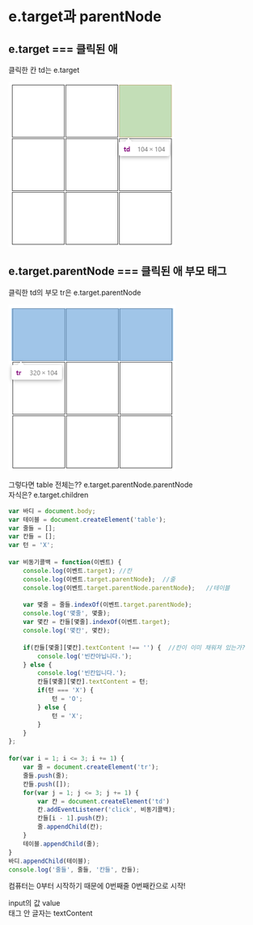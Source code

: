 # e.target과 parentNode

## e.target === 클릭된 애

클릭한 칸 td는 e.target

![](../.gitbook/assets/image%20%2830%29.png)

## e.target.parentNode === 클릭된 애 부모 태그

클릭한 td의 부모 tr은 e.target.parentNode

![](../.gitbook/assets/image%20%2829%29.png)

그렇다면 table 전체는?? e.target.parentNode.parentNode  
자식은? e.target.children

```javascript
var 바디 = document.body;
var 테이블 = document.createElement('table');
var 줄들 = [];
var 칸들 = [];
var 턴 = 'X';

var 비동기콜백 = function(이벤트) {
    console.log(이벤트.target); //칸
    console.log(이벤트.target.parentNode);  //줄
    console.log(이벤트.target.parentNode.parentNode);   //테이블

    var 몇줄 = 줄들.indexOf(이벤트.target.parentNode);
    console.log('몇줄', 몇줄);
    var 몇칸 = 칸들[몇줄].indexOf(이벤트.target);
    console.log('몇칸', 몇칸);

    if(칸들[몇줄][몇칸].textContent !== '') {  //칸이 이미 채워져 있는가?
        console.log('빈칸아닙니다.');
    } else {
        console.log('빈칸입니다.');
        칸들[몇줄][몇칸].textContent = 턴;
        if(턴 === 'X') {
            턴 = 'O';
        } else {
            턴 = 'X';
        }
    }
};

for(var i = 1; i <= 3; i += 1) {
    var 줄 = document.createElement('tr');
    줄들.push(줄);
    칸들.push([]);
    for(var j = 1; j <= 3; j += 1) {
        var 칸 = document.createElement('td')
        칸.addEventListener('click', 비동기콜백);
        칸들[i - 1].push(칸);
        줄.appendChild(칸);
    }
    테이블.appendChild(줄);
}
바디.appendChild(테이블);
console.log('줄들', 줄들, '칸들', 칸들);
```

컴퓨터는 0부터 시작하기 때문에 0번째줄 0번째칸으로 시작!

input의 값 value  
태그 안 글자는 textContent

